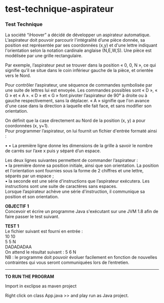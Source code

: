 # test-technique-aspirateur

### Test Technique
La société “iHoover” a décidé de développer un aspirateur automatique.  
L’aspirateur doit pouvoir parcourir l'intégralité d’une pièce donnée, sa position est représentée par ses
coordonnées (x,y) et d'une lettre indiquant l'orientation selon la notation cardinale anglaise (N,E,W,S). Une pièce
est modélisée par une grille rectangulaire.  

Par exemple, l’aspirateur peut se trouver dans la position « 0, 0, N », ce qui signifie qu’il se situe dans le coin
inférieur gauche de la pièce, et orientée vers le Nord.  

Pour contrôler l’aspirateur, une séquence de commandes symbolisée par une suite de lettres lui est envoyée. Les
commandes possibles sont « D », « G » et « A ». « D » et « G » font pivoter l’aspirateur de 90° à droite ou à
gauche respectivement, sans la déplacer. « A » signifie que l'on avance d'une case dans la direction à laquelle elle
fait face, et sans modifier son orientation.  

On définit que la case directement au Nord de la position (x, y) a pour coordonnées (x, y+1).  
Pour programmer l’aspirateur, on lui fournit un fichier d'entrée formaté ainsi :

•
•
La première ligne donne les dimensions de la grille à savoir le nombre de carrés sur l’axe x puis y séparé
d’un espace.  

Les deux lignes suivantes permettent de commander l’aspirateur :  
• la première donne sa position initiale, ainsi que son orientation. La position et l'orientation sont
fournies sous la forme de 2 chiffres et une lettre, séparés par un espace ;  
• la seconde est une série d'instructions que l’aspirateur exécutera. Les instructions sont une suite
de caractères sans espaces.  
Lorsque l’aspirateur achève une série d'instruction, il communique sa position et son orientation.  


**OBJECTIF 1**  
Concevoir et écrire un programme Java s'exécutant sur une JVM 1.8 afin de faire passer le test suivant.  

**TEST 1**  
Le fichier suivant est fourni en entrée :  
10 10  
5 5 N  
DADADADAA   
On attend le résultat suivant : 5 6 N    
NB : le programme doit pouvoir évoluer facilement en fonction de nouvelles contraintes qui vous seront
communiquées lors de l’entretien.    


--------------------------------

**TO RUN THE PROGRAM**  

Import in exclipse as maven project  

Right click on class App.java >> and play run as Java project.  

